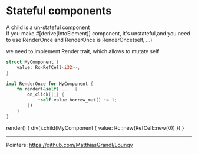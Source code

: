# Stateful components

A child is a un-stateful component  
If you make #[derive(IntoElement)] component, it's unstateful,and you need to use RenderOnce and RenderOnce is RenderOnce(self, ...)  


we need to implement Render trait, which allows to mutate self
```rust
struct MyComponent {
    value: Rc<RefCell<i32>>,
}

impl RenderOnce for MyComponent {
    fn render(&self) ...  {
        on_click(|_| {
            *self.value.borrow_mut() += 1;
        })
    }
}
```

render() {
    div().child(MyComponent { value: Rc::new(RefCell::new(0)) })
}

***

Pointers: https://github.com/MatthiasGrandl/Loungy